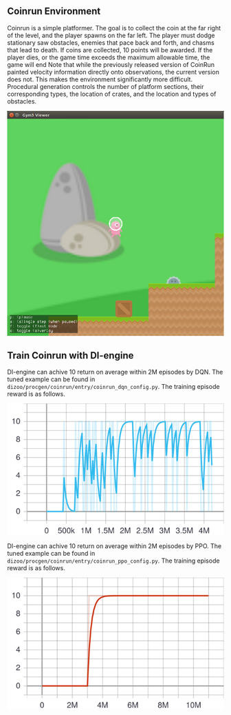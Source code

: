 ## Coinrun Environment

Coinrun is a simple platformer. The goal is to collect the coin at the far right of the level, and the player spawns on the far left. 
The player must dodge stationary saw obstacles, enemies that pace back and forth, and chasms that lead to death.
If coins are collected, 10 points will be awarded. If the player dies, or the game time exceeds the maximum allowable time, the game will end
Note that while the previously released version of CoinRun painted velocity information directly onto observations, the current version does not. This makes the environment significantly more difficult.
Procedural generation controls the number of platform sections, their corresponding types, the location of crates, and the location and types of obstacles.

![original](./coinrun.png)

## Train Coinrun with DI-engine

DI-engine can achive 10 return on average within 2M episodes by DQN. The tuned example can be found in `dizoo/procgen/coinrun/entry/coinrun_dqn_config.py`. The training episode reward is as follows.

![tb](./coinrun_dqn.svg)

DI-engine can achive 10 return on average within 2M episodes by PPO. The tuned example can be found in `dizoo/procgen/coinrun/entry/coinrun_ppo_config.py`. The training episode reward is as follows.

![tb](./coinrun_ppo.svg)